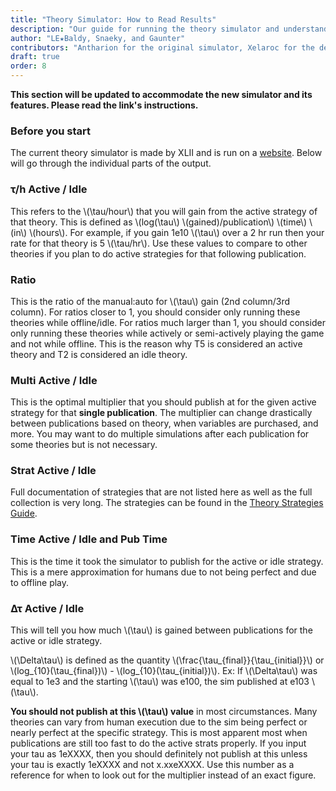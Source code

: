 ```yaml
---
title: "Theory Simulator: How to Read Results"
description: "Our guide for running the theory simulator and understanding the results."
author: "LE★Baldy, Snaeky, and Gaunter"
contributors: "Antharion for the original simulator, Xelaroc for the dedicated continuation, XLII for the current simulator, and the many others whom have developed strategies"
draft: true
order: 8
---
```


**This section will be updated to accommodate the new simulator and its features. Please read the link's instructions.**

### Before you start

The current theory simulator is made by XLII and is run on a [website](https://tredec.github.io/sim-3.0/). Below will go through the individual parts of the output.

### **τ/h Active / Idle**

This refers to the \\(\tau/hour\\) that you will gain from the active strategy of that theory.
This is defined as \\(log(\tau\\) \\(gained)/publication\\) \\(time\\) \\(in\\) \\(hours\\).
For example, if you gain 1e10 \\(\tau\\) over a 2 hr run then your rate for that theory is 5 \\(\tau/hr\\).
Use these values to compare to other theories if you plan to do active strategies for that following publication.

### **Ratio**

This is the ratio of the manual:auto for \\(\tau\\) gain (2nd column/3rd column).
For ratios closer to 1, you should consider only running these theories while offline/idle.
For ratios much larger than 1, you should consider only running these theories while actively or semi-actively playing the game and not while offline.
This is the reason why T5 is considered an active theory and T2 is considered an idle theory.

### **Multi Active / Idle**

This is the optimal multiplier that you should publish at for the given active strategy for that **single publication**.
The multiplier can change drastically between publications based on theory, when variables are purchased, and more.
You may want to do multiple simulations after each publication for some theories but is not necessary.

### **Strat Active / Idle**

Full documentation of strategies that are not listed here as well as the full collection is very long. The strategies can be found in the [Theory Strategies Guide](https://exponential-idle-guides.netlify.app/guides/theory-strategies/).

### **Time Active / Idle and Pub Time**

This is the time it took the simulator to publish for the active or idle strategy. This is a mere approximation for humans due to not being perfect and due to offline play.

### **Δτ Active / Idle**

This will tell you how much \\(\tau\\) is gained between publications for the active or idle strategy.

\\(\Delta\tau\\) is defined as the quantity \\(\frac{\tau_{final}}{\tau_{initial}}\\) or \\(log_{10}(\tau_{final})\\) - \\(log_{10}(\tau_{initial})\\).
Ex: If \\(\Delta\tau\\) was equal to 1e3 and the starting \\(\tau\\) was e100, the sim published at e103 \\(\tau\\).

**You should not publish at this \\(\tau\\) value** in most circumstances. Many theories can vary from human execution due to the sim be­ing perfect or nearly perfect at the specific strategy. This is most apparent most when publications are still too fast to do the active strats properly. If you input your tau as 1eXXXX, then you should definitely not publish at this unless your tau is exactly 1eXXXX and not x.xxeXXXX. Use this number as a reference for when to look out for the multiplier instead of an exact figure.
